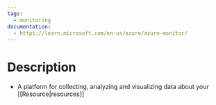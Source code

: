 ```yaml
---
tags:
  - monitoring
documentation:
  - https://learn.microsoft.com/en-us/azure/azure-monitor/
---
```

# Description
- A platform for collecting, analyzing and visualizing data about your [[Resource|resources]]